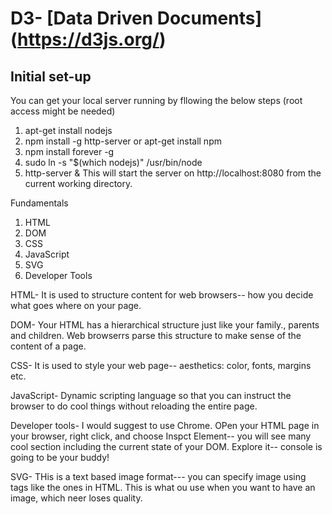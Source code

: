 # D3- [Data Driven Documents] (https://d3js.org/)

## Initial set-up

You can get your local server running by fllowing the below steps (root access might be needed)
1. apt-get install nodejs
2. npm install -g http-server or apt-get install npm
3. npm install forever -g
4. sudo ln -s "$(which nodejs)" /usr/bin/node
5. http-server & 
This will start the server on http://localhost:8080 from the current working directory.

Fundamentals

1. HTML
2. DOM
3. CSS
4. JavaScript
5. SVG
6. Developer Tools


HTML- It is used to structure content for web browsers-- how you decide what goes where on your page. 

DOM- Your HTML has a hierarchical structure just like your family., parents and children. Web browserrs parse this structure to make sense of the content of a page.

CSS- It is used to style your web page-- aesthetics: color, fonts, margins etc.

JavaScript- Dynamic scripting language so that you can instruct the browser to do cool things without reloading the entire page.

Developer tools- I would suggest to use Chrome. OPen your HTML page in your browser, right click, and choose Inspct Element-- you will see many cool section including the current state of your DOM. Explore it-- console is going to be your buddy!

SVG- THis is a text based image format--- you can specify image using tags like the ones in HTML. This is what ou use when you want to have an image, which neer loses quality. 


